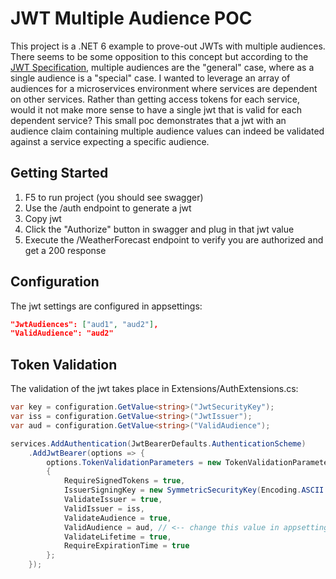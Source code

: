 # JWT Multiple Audience POC
This project is a .NET 6 example to prove-out JWTs with multiple audiences. There seems to be some opposition to this concept
but according to the [JWT Specification](https://datatracker.ietf.org/doc/html/rfc7519#section-4.1.3), multiple audiences are the "general" case, where as a single audience is a "special" case. I wanted to leverage an array of audiences for a microservices environment where services are dependent on other services. Rather than getting access tokens for each
service, would it not make more sense to have a single jwt that is valid for each dependent service? This small poc demonstrates that a jwt with an audience claim containing multiple audience values can indeed be validated against a service expecting a specific audience.

## Getting Started
1. F5 to run project (you should see swagger)
2. Use the /auth endpoint to generate a jwt
3. Copy jwt
4. Click the "Authorize" button in swagger and plug in that jwt value
5. Execute the /WeatherForecast endpoint to verify you are authorized and get a 200 response

## Configuration
The jwt settings are configured in appsettings:
```json
"JwtAudiences": ["aud1", "aud2"],
"ValidAudience": "aud2"
```

## Token Validation
The validation of the jwt takes place in Extensions/AuthExtensions.cs:
```csharp
var key = configuration.GetValue<string>("JwtSecurityKey");
var iss = configuration.GetValue<string>("JwtIssuer");
var aud = configuration.GetValue<string>("ValidAudience");

services.AddAuthentication(JwtBearerDefaults.AuthenticationScheme)
    .AddJwtBearer(options => {
        options.TokenValidationParameters = new TokenValidationParameters
        {
            RequireSignedTokens = true,
            IssuerSigningKey = new SymmetricSecurityKey(Encoding.ASCII.GetBytes(key)),
            ValidateIssuer = true,
            ValidIssuer = iss,
            ValidateAudience = true,
            ValidAudience = aud, // <-- change this value in appsettings to verify any listed audience works
            ValidateLifetime = true,
            RequireExpirationTime = true
        };
    });
```